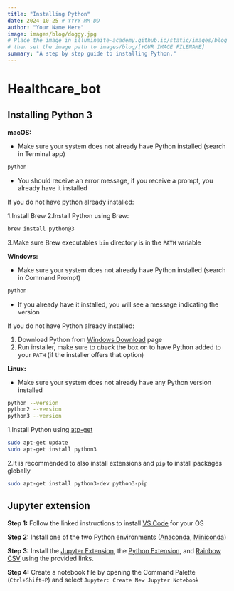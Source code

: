 ```yaml
---
title: "Installing Python"
date: 2024-10-25 # YYYY-MM-DD
author: "Your Name Here"
image: images/blog/doggy.jpg 
# Place the image in illuminaite-academy.github.io/static/images/blog
# then set the image path to images/blog/[YOUR IMAGE FILENAME]
summary: "A step by step guide to installing Python."
---
```


# Healthcare_bot

## Installing Python 3

**macOS:**

- Make sure your system does not already have Python installed (search in Terminal app)

```bash
python
```

- You should receive an error message, if you receive a prompt, you already have it installed

If you do not have python already installed:

1.Install Brew
2.Install Python using Brew:

```bash
brew install python@3
```

3.Make sure Brew executables `bin` directory is in the `PATH` variable

**Windows:**

- Make sure your system does not already have Python installed (search in Command Prompt)

```bash
python
```

- If you already have it installed, you will see a message indicating the version

If you do not have Python already installed:

1. Download Python from [Windows Download](https://www.python.org/downloads/windows/) page
2. Run installer, make sure to *check* the box on to have Python added to your `PATH` (if the installer offers that option)

**Linux:**

- Make sure your system does not already have any Python version installed

```bash
python --version
python2 --version
python3 --version
```

1.Install Python using [atp-get](https://linux.die.net/man/8/apt-get)

```bash
sudo apt-get update
sudo apt-get install python3
```

2.It is recommended to also install extensions and `pip` to install packages globally

```bash
sudo apt-get install python3-dev python3-pip
```

## Jupyter extension

**Step 1:** Follow the linked instructions to install [VS Code](https://code.visualstudio.com/download) for your OS

**Step 2:** Install one of the two Python environments ([Anaconda](https://docs.anaconda.com/anaconda/install/index.html), [Miniconda](https://docs.anaconda.com/miniconda/))

**Step 3:** Install the [Jupyter Extension](https://marketplace.visualstudio.com/items?itemName=ms-toolsai.jupyter), the [Python Extension](https://marketplace.visualstudio.com/items?itemName=ms-python.python), and [Rainbow CSV](https://marketplace.visualstudio.com/items?itemName=mechatroner.rainbow-csv) using the provided links.

**Step 4:** Create a notebook file by opening the Command Palette (`Ctrl+Shift+P`) and select `Jupyter: Create New Jupyter Notebook`